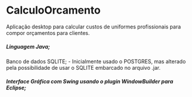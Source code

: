 # CalculoOrcamento
 Aplicação desktop para calcular custos de uniformes profissionais para compor orçamentos para clientes.

<h5>Linguagem Java;</h5>
<h5></h5>Banco de dados SQLITE;</h5>
 - Inicialmente usado o POSTGRES, mas alterado pela possibilidade de usar o SQLITE embarcado no arquivo .jar.
<h5>Interface Gráfica com Swing usando o plugin WindowBuilder para Eclipse;</h5>
